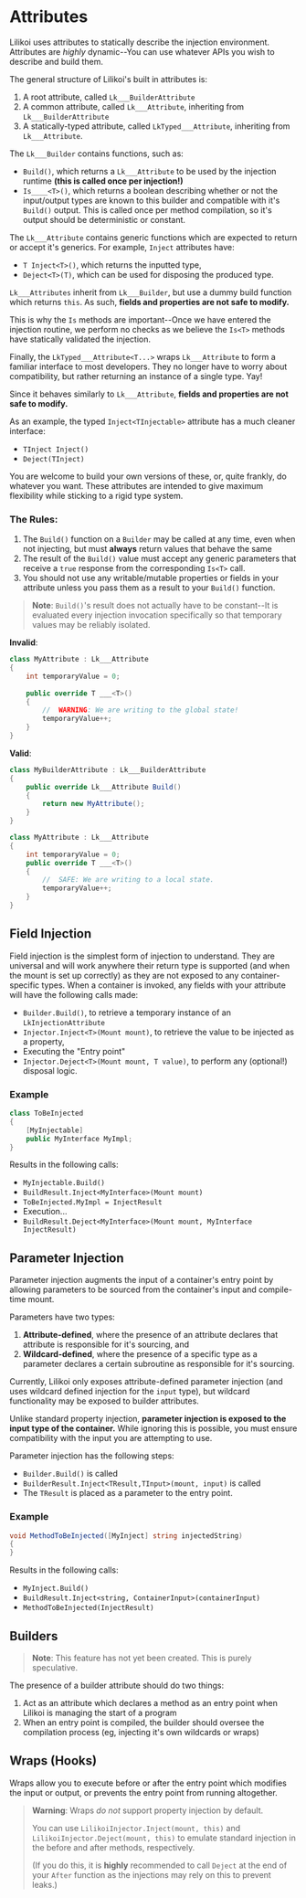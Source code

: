 ﻿
# Attributes

Lilikoi uses attributes to statically describe the injection environment. 
Attributes are *highly* dynamic--You can use whatever APIs you wish to describe and build them.

The general structure of Lilikoi's built in attributes is:

1. A root attribute, called `Lk___BuilderAttribute`
2. A common attribute, called `Lk___Attribute`, inheriting from `Lk___BuilderAttribute`
3. A statically-typed attribute, called `LkTyped___Attribute`, inheriting from `Lk___Attribute`.

The `Lk___Builder` contains functions, such as:
- `Build()`, which returns a `Lk___Attribute` to be used by the injection runtime **(this is called once per injection!)**
- `Is____<T>()`, which returns a boolean describing whether or not the input/output types are known to this builder 
  and compatible with it's `Build()` output.
  This is called once per method compilation, so it's output should be deterministic or constant.

The `Lk___Attribute` contains generic functions which are expected to return or accept it's generics.
For example, `Inject` attributes have:
- `T Inject<T>()`, which returns the inputted type,
- `Deject<T>(T)`, which can be used for disposing the produced type.

`Lk___Attributes` inherit from `Lk___Builder`, but use a dummy build function which returns `this`. As such, **fields and properties are not safe to modify.**

This is why the `Is` methods are important--Once we have entered the injection routine, 
we perform no checks as we believe the `Is<T>` methods have statically validated the injection.

Finally, the `LkTyped___Attribute<T...>` wraps `Lk___Attribute` to form a familiar interface to most developers. 
They no longer have to worry about compatibility, but rather returning an instance of a single type. Yay!

Since it behaves similarly to `Lk___Attribute`, **fields and properties are not safe to modify.**

As an example, the typed `Inject<TInjectable>` attribute has a much cleaner interface:
- `TInject Inject()`
- `Deject(TInject)`

You are welcome to build your own versions of these, or, quite frankly, do whatever you want.
These attributes are intended to give maximum flexibility while sticking to a rigid type system.

### The Rules:
1. The `Build()` function on a `Builder` may be called at any time, even when not injecting, but must **always** return values that behave the same
2. The result of the `Build()` value must accept any generic parameters that receive a `true` response from the corresponding `Is<T>` call.
3. You should not use any writable/mutable properties or fields in your attribute unless you pass them as a result to your `Build()` function.

> **Note**: `Build()`'s result does not actually have to be constant--It is evaluated every injection invocation
> specifically so that temporary values may be reliably isolated.

**Invalid**:
```cs
class MyAttribute : Lk___Attribute
{
    int temporaryValue = 0;
    
    public override T ___<T>()
    {
        //  WARNING: We are writing to the global state!
        temporaryValue++;
    }
}
```

**Valid**:
```cs
class MyBuilderAttribute : Lk___BuilderAttribute
{
    public override Lk___Attribute Build()
    {
        return new MyAttribute();
    }
}

class MyAttribute : Lk___Attribute
{
    int temporaryValue = 0;
    public override T ___<T>()
    {
        //  SAFE: We are writing to a local state.
        temporaryValue++;
    }
}
```

## Field Injection

Field injection is the simplest form of injection to understand. 
They are universal and will work anywhere their return type is supported (and when the mount is set up correctly) as they are
not exposed to any container-specific types.
When a container is invoked, any fields with your attribute will have the following calls made:

- `Builder.Build()`, to retrieve a temporary instance of an `LkInjectionAttribute`
- `Injector.Inject<T>(Mount mount)`, to retrieve the value to be injected as a property,
- Executing the "Entry point"
- `Injector.Deject<T>(Mount mount, T value)`, to perform any (optional!) disposal logic.

### Example

```cs
class ToBeInjected
{
    [MyInjectable]
    public MyInterface MyImpl;
}
```
Results in the following calls:
- `MyInjectable.Build()`
- `BuildResult.Inject<MyInterface>(Mount mount)`
- `ToBeInjected.MyImpl = InjectResult`
- Execution...
- `BuildResult.Deject<MyInterface>(Mount mount, MyInterface InjectResult)`

## Parameter Injection

Parameter injection augments the input of a container's entry point by allowing parameters to be
sourced from the container's input and compile-time mount.

Parameters have two types:
1. **Attribute-defined**, where the presence of an attribute declares that attribute is responsible for it's sourcing, and
2. **Wildcard-defined**, where the presence of a specific type as a parameter declares a certain subroutine as responsible for it's sourcing.

Currently, Lilikoi only exposes attribute-defined parameter injection (and uses wildcard defined injection for the `input` type),
but wildcard functionality may be exposed to builder attributes.

Unlike standard property injection, **parameter injection is exposed to the input type of the container.** While ignoring this is possible,
you must ensure compatibility with the input you are attempting to use.

Parameter injection has the following steps:
- `Builder.Build()` is called
- `BuilderResult.Inject<TResult,TInput>(mount, input)` is called
- The `TResult` is placed as a parameter to the entry point.

### Example
```cs
void MethodToBeInjected([MyInject] string injectedString)
{
}
```
Results in the following calls:
- `MyInject.Build()`
- `BuildResult.Inject<string, ContainerInput>(containerInput)`
- `MethodToBeInjected(InjectResult)`

## Builders
> **Note**: This feature has not yet been created. This is purely speculative.

The presence of a builder attribute should do two things:
1. Act as an attribute which declares a method as an entry point when Lilikoi is managing the start of a program
2. When an entry point is compiled, the builder should oversee the compilation process (eg, injecting it's own wildcards or wraps)

## Wraps (Hooks)

Wraps allow you to execute before or after the entry point which modifies the input or output, or prevents the entry point
from running altogether.

> **Warning**: Wraps *do not* support property injection by default. 
>
> You can use `LilikoiInjector.Inject(mount, this)` and `LilikoiInjector.Deject(mount, this)` to emulate standard injection in the before and after methods, respectively.
> 
> (If you do this, it is **highly** recommended to call `Deject` at the end of your `After` function as the injections may rely on this to prevent leaks.)
